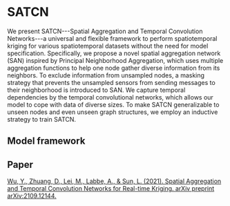 # SATCN
We present SATCN---Spatial Aggregation and Temporal Convolution Networks---a universal and flexible framework to perform spatiotemporal kriging for various spatiotemporal datasets without the need for model specification. Specifically, we propose a novel spatial aggregation network (SAN) inspired by Principal Neighborhood Aggregation, which uses multiple aggregation functions to help one node gather diverse information from its neighbors. To exclude information from unsampled nodes, a masking strategy that prevents the unsampled sensors from sending messages to their neighborhood is introduced to SAN. We capture temporal dependencies by the temporal convolutional networks, which allows our model to cope with data of diverse sizes. To make SATCN generalizable to unseen nodes and even unseen graph structures, we employ an inductive strategy to train SATCN.

## Model framework

## Paper
[Wu, Y., Zhuang, D., Lei, M., Labbe, A., & Sun, L. (2021). Spatial Aggregation and Temporal Convolution Networks for Real-time Kriging. arXiv preprint arXiv:2109.12144.](https://arxiv.org/pdf/2109.12144.pdf)
